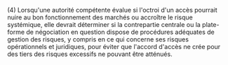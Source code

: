 (4) Lorsqu'une autorité compétente évalue si l'octroi d'un accès pourrait nuire au bon fonctionnement des marchés ou accroître le risque systémique, elle devrait déterminer si la contrepartie centrale ou la plate-forme de négociation en question dispose de procédures adéquates de gestion des risques, y compris en ce qui concerne ses risques opérationnels et juridiques, pour éviter que l'accord d'accès ne crée pour des tiers des risques excessifs ne pouvant être atténués.